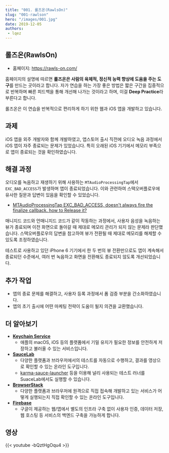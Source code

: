 ```yaml
---
title: "001. 롤즈온(RawlsOn)"
slug: "001-rawlson"
hero: "/images/001.jpg"
date: 2019-12-05
authors:
 - lqez
---
```


## 롤즈온(RawlsOn)

 - 홈페이지: <https://rawls-on.com/>

홈페이지의 설명에 따르면 **롤즈온은 사람의 육체적, 정신적 능력 향상에 도움을 주는 도구**를 만드는 곳이라고 합니다.
자가 연습을 하는 가장 좋은 방법은 짧은 구간을 집중적으로 반복하며 빠른 피드백을 통해 개선해 나가는 것이라고 하며, 이걸 **Deep Practice**라 부른다고 합니다.

롤즈온은 이 연습을 반복적으로 편리하게 하기 위한 웹과 iOS 앱을 개발하고 있습니다.

## 과제

iOS 앱을 외주 개발자와 함께 개발하였고, 앱스토어 출시 직전에 오디오 녹음 과정에서 iOS 앱이 자주 종료되는 문제가 있었습니다.
특히 오래된 iOS 기기에서 메모리 부족으로 앱이 종료되는 것을 확인하였습니다.

## 해결 과정

오디오를 녹음하고 재생하기 위해 사용하는 `MTAudioProcessingTap`에서 `EXC_BAD_ACCESS`가 발생하며 앱이 종료되었습니다.
이와 관련하여 스택오버플로우에 유사한 질문과 답변이 있음을 확인할 수 있었습니다.

 - [MTAudioProcessingTap EXC_BAD_ACCESS, doesn't always fire the finalize callback. how to Release it?](https://stackoverflow.com/questions/53636698/mtaudioprocessingtap-exc-bad-access-doesnt-always-fire-the-finalize-callback)

매니지드 코드와 언매니지드 코드가 같이 작동하는 과정에서, 사용자 음성을 녹음하는 뷰가 종료되며 이전 화면으로 돌아갈 때 제대로 메모리 관리가 되지 않는 문제라 판단했습니다.
스택오버플로우의 답변을 참고하여 뷰가 전환될 때 제대로 메모리를 해제할 수 있도록 조정하였습니다.

테스트로 사용하고 있던 iPhone 6 기기에서 한 두 번의 뷰 전환만으로도 앱이 계속해서 종료되던 수준에서, 여러 번 녹음하고 화면을 전환해도 종료되지 않도록 개선되었습니다.

## 추가 작업

 - 앱의 종료 문제를 해결하고, 사용자 등록 과정에서 폼 검증 부분을 간소화하였습니다.
 - 앱의 초기 출시에 어떤 마케팅 전략이 도움이 될지 의견을 교환했습니다.

## 더 알아보기

 - **[Keychain Service](https://developer.apple.com/documentation/security/keychain_services)**
   - 애플의 macOS, iOS 등의 플랫폼에서 기밀 유지가 필요한 정보를 안전하게 저장하고 불러올 수 있는 서비스입니다.
 - **[SauceLab](https://saucelabs.com/)**
   - 다양한 플랫폼과 브라우저에서의 테스트를 자동으로 수행하고, 결과를 영상으로 확인할 수 있는 온라인 도구입니다.
   - [karma-sauce-launcher](https://github.com/karma-runner/karma-sauce-launcher) 등을 이용해 널리 사용되는 테스트 러너를 SuaceLab에서도 실행할 수 있습니다.
 - **[BrowserStack](https://www.browserstack.com/)**
   - 다양한 플랫폼과 브라우저에 원격으로 직접 접속해 개발하고 있는 서비스가 어떻게 실행되는지 직접 확인할 수 있는 온라인 도구입니다.
 - **[Firebase](https://firebase.google.com/)**
   - 구글이 제공하는 웹/앱에서 별도의 인프라 구축 없이 사용자 인증, 데이터 저장, 웹 호스팅 등 서비스의 백엔드 구축을 가능하게 합니다.

## 영상
{{< youtube -bQztHgOqu4 >}}
